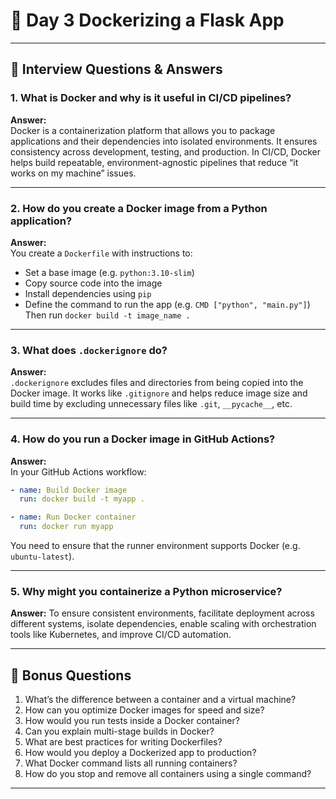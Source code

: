 # 📅 Day 3 Dockerizing a Flask App

---

## 🎯 Interview Questions & Answers

### 1. What is Docker and why is it useful in CI/CD pipelines?

**Answer:**  
Docker is a containerization platform that allows you to package applications and their dependencies into isolated environments. It ensures consistency across development, testing, and production. In CI/CD, Docker helps build repeatable, environment-agnostic pipelines that reduce “it works on my machine” issues.

---

### 2. How do you create a Docker image from a Python application?

**Answer:**  
You create a `Dockerfile` with instructions to:

- Set a base image (e.g. `python:3.10-slim`)
- Copy source code into the image
- Install dependencies using `pip`
- Define the command to run the app (e.g. `CMD ["python", "main.py"]`)  
Then run `docker build -t image_name .`

---

### 3. What does `.dockerignore` do?

**Answer:**  
`.dockerignore` excludes files and directories from being copied into the Docker image. It works like `.gitignore` and helps reduce image size and build time by excluding unnecessary files like `.git`, `__pycache__`, etc.

---

### 4. How do you run a Docker image in GitHub Actions?

**Answer:**  
In your GitHub Actions workflow:

```yaml
- name: Build Docker image
  run: docker build -t myapp .

- name: Run Docker container
  run: docker run myapp
```

You need to ensure that the runner environment supports Docker (e.g. `ubuntu-latest`).

---

### 5. Why might you containerize a Python microservice?

**Answer:**
To ensure consistent environments, facilitate deployment across different systems, isolate dependencies, enable scaling with orchestration tools like Kubernetes, and improve CI/CD automation.

---

## 🎁 Bonus Questions

1. What’s the difference between a container and a virtual machine?
2. How can you optimize Docker images for speed and size?
3. How would you run tests inside a Docker container?
4. Can you explain multi-stage builds in Docker?
5. What are best practices for writing Dockerfiles?
6. How would you deploy a Dockerized app to production?
7. What Docker command lists all running containers?
8. How do you stop and remove all containers using a single command?

---
